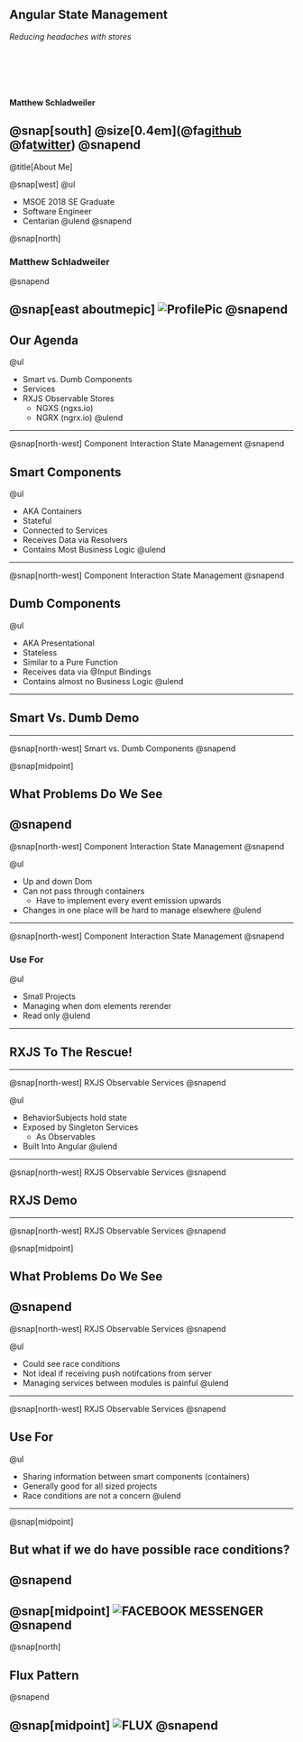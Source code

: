 ## Angular State Management

*Reducing headaches with stores*

<p style="margin-top: 100px; font-weight: bold;">Matthew Schladweiler</p>

@snap[south]
@size[0.4em](@fa[github](BlackbeardMatt)     @fa[twitter](BlackbeardMatt))
@snapend
---
@title[About Me]

@snap[west]
@ul[](false)
* MSOE 2018 SE Graduate
* Software Engineer
* Centarian
@ulend
@snapend

@snap[north]
### Matthew Schladweiler
@snapend

@snap[east aboutmepic]
![ProfilePic](assets/img/me.jpg)
@snapend
---
## Our Agenda

@ul
- Smart vs. Dumb Components
- Services
- RXJS Observable Stores
    - NGXS (ngxs.io)
    - NGRX (ngrx.io)
@ulend
---
@snap[north-west]
Component Interaction State Management
@snapend

## Smart Components
@ul
- AKA Containers
- Stateful
- Connected to Services
- Receives Data via Resolvers
- Contains Most Business Logic
@ulend
---
@snap[north-west]
Component Interaction State Management
@snapend

## Dumb Components
@ul
- AKA Presentational
- Stateless
- Similar to a Pure Function
- Receives data via @Input Bindings
- Contains almost no Business Logic
@ulend
---
## Smart Vs. Dumb Demo
---
@snap[north-west]
Smart vs. Dumb Components
@snapend

@snap[midpoint]
## What Problems Do We See
@snapend
---
@snap[north-west]
Component Interaction State Management
@snapend

@ul
- Up and down Dom
- Can not pass through containers
  - Have to implement every event emission upwards
- Changes in one place will be hard to manage elsewhere
@ulend
---
@snap[north-west]
Component Interaction State Management
@snapend

### Use For
@ul
- Small Projects
- Managing when dom elements rerender
- Read only
@ulend
---
## RXJS To The Rescue!
---
@snap[north-west]
RXJS Observable Services
@snapend

@ul
- BehaviorSubjects<T> hold state
- Exposed by Singleton Services
  - As Observables
- Built Into Angular
@ulend
---
@snap[north-west]
RXJS Observable Services
@snapend

## RXJS Demo
---
@snap[north-west]
RXJS Observable Services
@snapend

@snap[midpoint]
## What Problems Do We See
@snapend
---
@snap[north-west]
RXJS Observable Services
@snapend

@ul
- Could see race conditions
- Not ideal if receiving push notifcations from server
- Managing services between modules is painful
@ulend
---
@snap[north-west]
RXJS Observable Services
@snapend

## Use For
@ul
- Sharing information between smart components (containers)
- Generally good for all sized projects
- Race conditions are not a concern
@ulend
---
@snap[midpoint]
## But what if we do have possible race conditions?
@snapend
---
@snap[midpoint]
![FACEBOOK MESSENGER](assets/img/unread.jpg)
@snapend
---
@snap[north]
## Flux Pattern
@snapend

@snap[midpoint]
![FLUX](assets/img/flux.png)
@snapend
---
